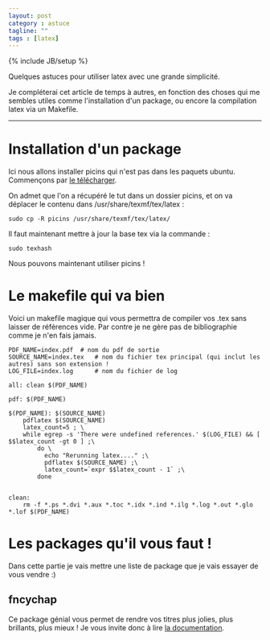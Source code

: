 ```yaml
---
layout: post
category : astuce
tagline: ""
tags : [latex]
---
```

{% include JB/setup %}

Quelques astuces pour utiliser latex avec une grande simplicité.

Je compléterai cet article de temps à autres, en fonction des choses qui me sembles utiles comme l'installation d'un package, ou encore la compilation latex via un Makefile.

*****

# Installation d'un package

Ici nous allons installer picins qui n'est pas dans les paquets ubuntu. Commençons par [le télécharger](http://tug.ctan.org/tex-archive/macros/latex209/contrib/picins/).

On admet que l'on a récupéré le tut dans un dossier picins, et on va déplacer le contenu dans /usr/share/texmf/tex/latex :

    sudo cp -R picins /usr/share/texmf/tex/latex/
	
Il faut maintenant mettre à jour la base tex via la commande :

    sudo texhash
	
Nous pouvons maintenant utiliser picins !

# Le makefile qui va bien

Voici un makefile magique qui vous permettra de compiler vos .tex sans laisser de références vide. Par contre je ne gère pas de bibliographie comme je n'en fais jamais.

    PDF_NAME=index.pdf	# nom du pdf de sortie
    SOURCE_NAME=index.tex	# nom du fichier tex principal (qui inclut les autres) sans son extension !
    LOG_FILE=index.log		# nom du fichier de log
     
    all: clean $(PDF_NAME)
     
    pdf: $(PDF_NAME)
     
    $(PDF_NAME): $(SOURCE_NAME)
    	pdflatex $(SOURCE_NAME)
    	latex_count=5 ; \
    	while egrep -s 'There were undefined references.' $(LOG_FILE) && [ $$latex_count -gt 0 ] ;\
    	    do \
    	      echo "Rerunning latex...." ;\
    	      pdflatex $(SOURCE_NAME) ;\
    	      latex_count=`expr $$latex_count - 1` ;\
    	    done
     
     
    clean:
    	rm -f *.ps *.dvi *.aux *.toc *.idx *.ind *.ilg *.log *.out *.glo *.lof $(PDF_NAME)


# Les packages qu'il vous faut !

Dans cette partie je vais mettre une liste de package que je vais essayer de vous vendre  :)

## fncychap

Ce package génial vous permet de rendre vos titres plus jolies, plus brillants, plus mieux ! Je vous invite donc à lire [la documentation](http://www.ctan.org/tex-archive/help/Catalogue/entries/fncychap.html).

